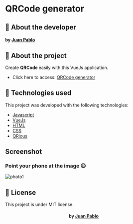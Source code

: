# QRCode generator
## :bookmark: About the developer
<h4 align="left">
    by <a href="https://www.linkedin.com/in/juanpablodev/" target="_blank">Juan Pablo</a>
</h4>

## :bookmark: About the project

Create <strong> QRCode </strong> easily with this VueJs application.
- Click here to access: [QRCode generator](https://juanpabllo.github.io/QRCode-generator/)

## 🚀 Technologies used

This project was developed with the following technologies:

- [Javascript](https://developer.mozilla.org/en-US/docs/Web/JavaScript)
- [VueJs](https://vuejs.org/)
- [HTML](https://developer.mozilla.org/en-US/docs/Web/HTML)
- [CSS](https://developer.mozilla.org/en-US/docs/Web/CSS)
- [QRious](https://github.com/neocotic/qrious)

## Screenshot
<h3>Point your phone at the image 😉</h3>
<img alt="photo1" title="photo1" src="/imgGit/photo1.png">

## :memo: License

This project is under MIT license.

<h4 align="center">
    by <a href="https://www.linkedin.com/in/juanpablodev/" target="_blank">Juan Pablo</a>
</h4>
